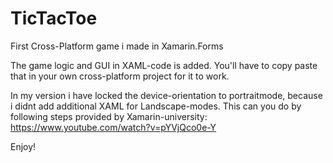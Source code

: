 # TicTacToe
First Cross-Platform game i made in Xamarin.Forms

The game logic and GUI in XAML-code is added. You'll have to copy paste that in your own cross-platform project for it to work.

In my version i have locked the device-orientation to portraitmode, because i didnt add additional XAML for Landscape-modes.
This can you do by following steps provided by Xamarin-university:
https://www.youtube.com/watch?v=pYVjQco0e-Y

Enjoy!
